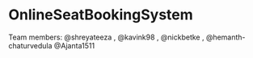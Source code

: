 # OnlineSeatBookingSystem
Team members: @shreyateeza , @kavink98 , @nickbetke , @hemanth-chaturvedula @Ajanta1511
